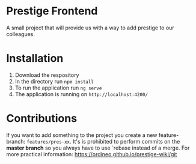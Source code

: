 # Prestige Frontend

A small project that will provide us with a way to add prestige to our colleagues.

# Installation 

1. Download the respository
2. In the directory run `npm install`
3. To run the application run `ng serve`
4. The application is running on `http://localhost:4200/`

# Contributions

If you want to add something to the project you create a new feature-branch: `features/pres-xx`. 
It's is prohibited to perform commits on the **master branch** so you always have to use `rebase instead of a merge.
For more practical information: <https://ordineo.github.io/prestige-wiki/git>
